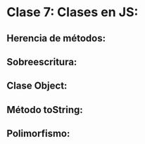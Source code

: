 # Clase 7: Clases en JS:
## Herencia de métodos:

## Sobreescritura:

## Clase Object:

## Método toString:

## Polimorfismo:
